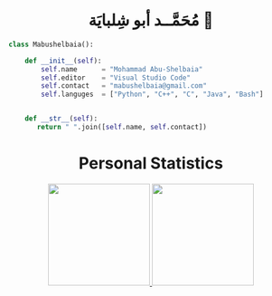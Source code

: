 <h1 align="center">
  <b> مُحَمَّــد أبو شِلبايَة 👋</b>
</h1>



```py
class Mabushelbaia():

    def __init__(self):
        self.name      = "Mohammad Abu-Shelbaia"
        self.editor    = "Visual Studio Code"
        self.contact   = "mabushelbaia@gmail.com"
        self.languges  = ["Python", "C++", "C", "Java", "Bash"]


    def __str__(self):
       return " ".join([self.name, self.contact])
```
<h1 align="center">
  <b>Personal Statistics</b>
</h1>

<p align="center">
<a href="https://github.com/mabushelbaia">
  <img height="180em" src="https://github-readme-stats.vercel.app/api?username=mabushelbaia&theme=react&show_icons=true&include_all_commits=true&bg_color=0d1117&hide_border=true&title_color=58a6ff&icon_color=58a6ff"/>
  <img height="180em" src="https://github-readme-stats.vercel.app/api/top-langs/?username=mabushelbaia&layout=compact&theme=react&langs_count=10&bg_color=0d1117&hide_border=true&title_color=58a6ff&icon_color=58a6ff"/>
</a>
</p>

